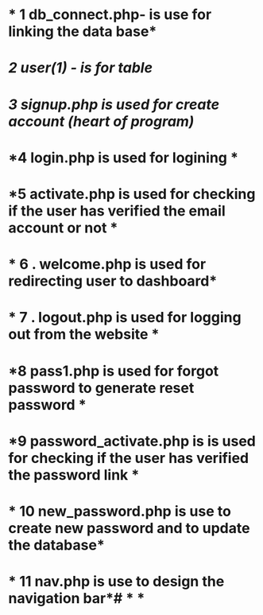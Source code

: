 # * 1 db_connect.php-  is use for linking the data base*
# *2 user(1) - is for table*
# *3 signup.php is used for create account (heart of program)*
# *4 login.php is used for logining *
# *5 activate.php is used for checking if the user has verified the email account or not *
# * 6 . welcome.php is used for redirecting user to dashboard*
# * 7 . logout.php is used for logging out from the website *
# *8 pass1.php is used for forgot password to generate reset password *
# *9 password_activate.php is  is used for checking if the user has verified the password link *
# * 10 new_password.php is use to create new password and to update the database*
# * 11 nav.php is use to design the navigation bar*# * *
